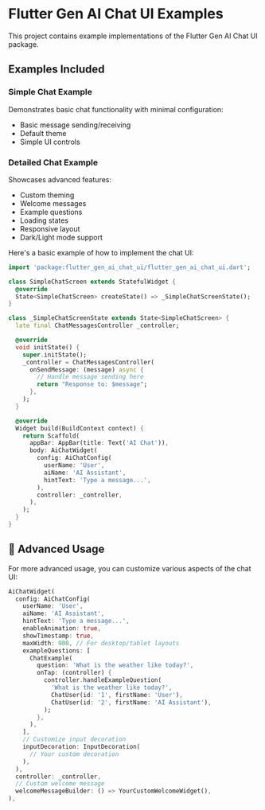 # Flutter Gen AI Chat UI Examples

This project contains example implementations of the Flutter Gen AI Chat UI package.

## Examples Included

### Simple Chat Example
Demonstrates basic chat functionality with minimal configuration:
- Basic message sending/receiving
- Default theme
- Simple UI controls

### Detailed Chat Example
Showcases advanced features:
- Custom theming
- Welcome messages
- Example questions
- Loading states
- Responsive layout
- Dark/Light mode support


Here's a basic example of how to implement the chat UI:

```dart
import 'package:flutter_gen_ai_chat_ui/flutter_gen_ai_chat_ui.dart';

class SimpleChatScreen extends StatefulWidget {
  @override
  State<SimpleChatScreen> createState() => _SimpleChatScreenState();
}

class _SimpleChatScreenState extends State<SimpleChatScreen> {
  late final ChatMessagesController _controller;

  @override
  void initState() {
    super.initState();
    _controller = ChatMessagesController(
      onSendMessage: (message) async {
        // Handle message sending here
        return "Response to: $message";
      },
    );
  }

  @override
  Widget build(BuildContext context) {
    return Scaffold(
      appBar: AppBar(title: Text('AI Chat')),
      body: AiChatWidget(
        config: AiChatConfig(
          userName: 'User',
          aiName: 'AI Assistant',
          hintText: 'Type a message...',
        ),
        controller: _controller,
      ),
    );
  }
}
```

## 🔧 Advanced Usage

For more advanced usage, you can customize various aspects of the chat UI:

```dart
AiChatWidget(
  config: AiChatConfig(
    userName: 'User',
    aiName: 'AI Assistant',
    hintText: 'Type a message...',
    enableAnimation: true,
    showTimestamp: true,
    maxWidth: 900, // For desktop/tablet layouts
    exampleQuestions: [
      ChatExample(
        question: 'What is the weather like today?',
        onTap: (controller) {
          controller.handleExampleQuestion(
            'What is the weather like today?',
            ChatUser(id: '1', firstName: 'User'),
            ChatUser(id: '2', firstName: 'AI Assistant'),
          );
        },
      ),
    ],
    // Customize input decoration
    inputDecoration: InputDecoration(
      // Your custom decoration
    ),
  ),
  controller: _controller,
  // Custom welcome message
  welcomeMessageBuilder: () => YourCustomWelcomeWidget(),
),
```